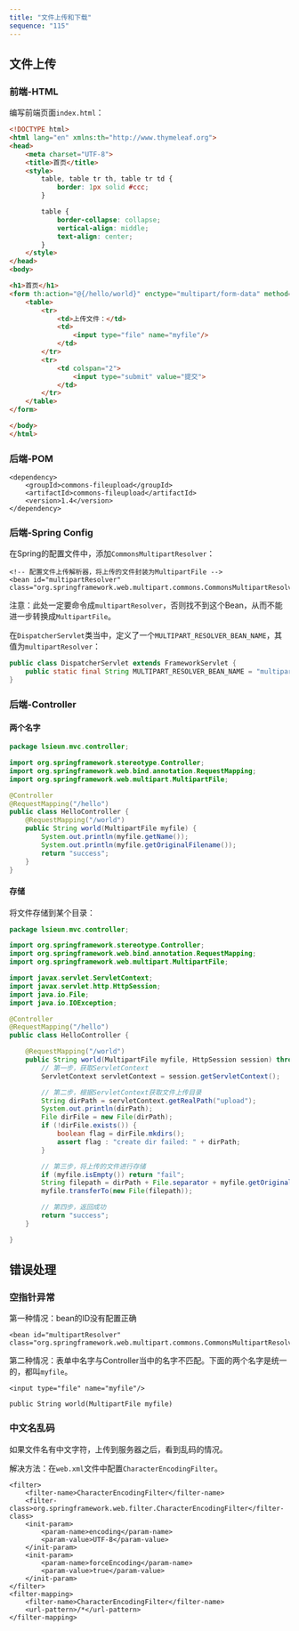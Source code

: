 ```yaml
---
title: "文件上传和下载"
sequence: "115"
---
```


## 文件上传

### 前端-HTML

编写前端页面`index.html`：

```html
<!DOCTYPE html>
<html lang="en" xmlns:th="http://www.thymeleaf.org">
<head>
    <meta charset="UTF-8">
    <title>首页</title>
    <style>
        table, table tr th, table tr td {
            border: 1px solid #ccc;
        }

        table {
            border-collapse: collapse;
            vertical-align: middle;
            text-align: center;
        }
    </style>
</head>
<body>

<h1>首页</h1>
<form th:action="@{/hello/world}" enctype="multipart/form-data" method="post">
    <table>
        <tr>
            <td>上传文件：</td>
            <td>
                <input type="file" name="myfile"/>
            </td>
        </tr>
        <tr>
            <td colspan="2">
                <input type="submit" value="提交">
            </td>
        </tr>
    </table>
</form>

</body>
</html>
```

### 后端-POM

```text
<dependency>
    <groupId>commons-fileupload</groupId>
    <artifactId>commons-fileupload</artifactId>
    <version>1.4</version>
</dependency>
```

### 后端-Spring Config

在Spring的配置文件中，添加`CommonsMultipartResolver`：

```text
<!-- 配置文件上传解析器，将上传的文件封装为MultipartFile -->
<bean id="multipartResolver" class="org.springframework.web.multipart.commons.CommonsMultipartResolver"/>
```

注意：此处一定要命令成`multipartResolver`，否则找不到这个Bean，从而不能进一步转换成`MultipartFile`。

在`DispatcherServlet`类当中，定义了一个`MULTIPART_RESOLVER_BEAN_NAME`，其值为`multipartResolver`：

```java
public class DispatcherServlet extends FrameworkServlet {
    public static final String MULTIPART_RESOLVER_BEAN_NAME = "multipartResolver";
}
```

### 后端-Controller

#### 两个名字

```java
package lsieun.mvc.controller;

import org.springframework.stereotype.Controller;
import org.springframework.web.bind.annotation.RequestMapping;
import org.springframework.web.multipart.MultipartFile;

@Controller
@RequestMapping("/hello")
public class HelloController {
    @RequestMapping("/world")
    public String world(MultipartFile myfile) {
        System.out.println(myfile.getName());
        System.out.println(myfile.getOriginalFilename());
        return "success";
    }
}
```

#### 存储

将文件存储到某个目录：

```java
package lsieun.mvc.controller;

import org.springframework.stereotype.Controller;
import org.springframework.web.bind.annotation.RequestMapping;
import org.springframework.web.multipart.MultipartFile;

import javax.servlet.ServletContext;
import javax.servlet.http.HttpSession;
import java.io.File;
import java.io.IOException;

@Controller
@RequestMapping("/hello")
public class HelloController {

    @RequestMapping("/world")
    public String world(MultipartFile myfile, HttpSession session) throws IOException {
        // 第一步，获取ServletContext
        ServletContext servletContext = session.getServletContext();

        // 第二步，根据ServletContext获取文件上传目录
        String dirPath = servletContext.getRealPath("upload");
        System.out.println(dirPath);
        File dirFile = new File(dirPath);
        if (!dirFile.exists()) {
            boolean flag = dirFile.mkdirs();
            assert flag : "create dir failed: " + dirPath;
        }

        // 第三步，将上传的文件进行存储
        if (myfile.isEmpty()) return "fail";
        String filepath = dirPath + File.separator + myfile.getOriginalFilename();
        myfile.transferTo(new File(filepath));

        // 第四步，返回成功
        return "success";
    }

}
```

## 错误处理

### 空指针异常

第一种情况：bean的ID没有配置正确

```text
<bean id="multipartResolver" class="org.springframework.web.multipart.commons.CommonsMultipartResolver"/>
```

第二种情况：表单中名字与Controller当中的名字不匹配。下面的两个名字是统一的，都叫`myfile`。

```text
<input type="file" name="myfile"/>
```

```text
public String world(MultipartFile myfile)
```

### 中文名乱码

如果文件名有中文字符，上传到服务器之后，看到乱码的情况。

解决方法：在`web.xml`文件中配置`CharacterEncodingFilter`。

```text
<filter>
    <filter-name>CharacterEncodingFilter</filter-name>
    <filter-class>org.springframework.web.filter.CharacterEncodingFilter</filter-class>
    <init-param>
        <param-name>encoding</param-name>
        <param-value>UTF-8</param-value>
    </init-param>
    <init-param>
        <param-name>forceEncoding</param-name>
        <param-value>true</param-value>
    </init-param>
</filter>
<filter-mapping>
    <filter-name>CharacterEncodingFilter</filter-name>
    <url-pattern>/*</url-pattern>
</filter-mapping>
```

